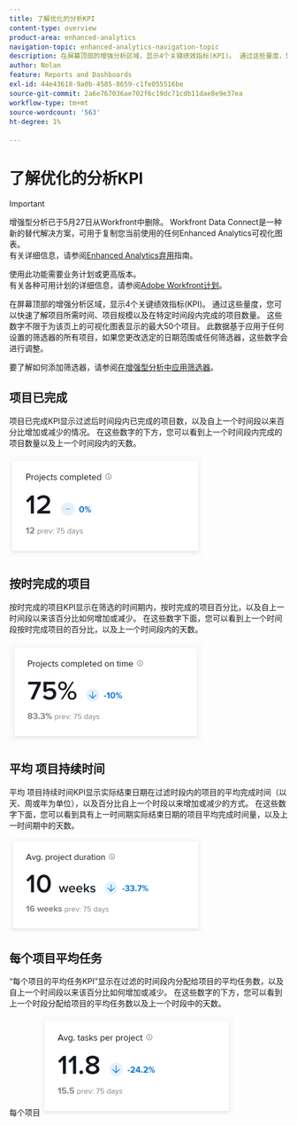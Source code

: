 ```yaml
---
title: 了解优化的分析KPI
content-type: overview
product-area: enhanced-analytics
navigation-topic: enhanced-analytics-navigation-topic
description: 在屏幕顶部的增强分析区域，显示4个关键绩效指标(KPI)。 通过这些量度，您可以快速了解项目所需时间、项目规模以及在特定时间段内完成的项目数量。 这些数字不限于为该页上的可视化图表显示的最大50个项目。 此数据基于应用于任何设置的筛选器的所有项目，如果您更改选定的日期范围或任何筛选器，这些数字会进行调整。
author: Nolan
feature: Reports and Dashboards
exl-id: 44e43618-9a0b-4585-8659-c1fe055516be
source-git-commit: 2a6e767036ae702f6c19dc71cdb11dae8e9e37ea
workflow-type: tm+mt
source-wordcount: '563'
ht-degree: 1%

---
```


# 了解优化的分析KPI

>[!IMPORTANT]
>
>增强型分析已于5月27日从Workfront中删除。 Workfront Data Connect是一种新的替代解决方案，可用于复制您当前使用的任何Enhanced Analytics可视化图表。 <br>有关详细信息，请参阅[Enhanced Analytics弃用](/help/quicksilver/product-announcements/announcements/enhanced-analytics-deprecation.md)指南。


使用此功能需要业务计划或更高版本。\
有关各种可用计划的详细信息，请参阅[Adobe Workfront计划](https://business.adobe.com/products/workfront/pricing.html)。

在屏幕顶部的增强分析区域，显示4个关键绩效指标(KPI)。 通过这些量度，您可以快速了解项目所需时间、项目规模以及在特定时间段内完成的项目数量。 这些数字不限于为该页上的可视化图表显示的最大50个项目。 此数据基于应用于任何设置的筛选器的所有项目，如果您更改选定的日期范围或任何筛选器，这些数字会进行调整。

要了解如何添加筛选器，请参阅[在增强型分析中应用筛选器](../enhanced-analytics/use-enhanced-analytics-filters.md)。

## 项目已完成

项目已完成KPI显示过滤后时间段内已完成的项目数，以及自上一个时间段以来百分比增加或减少的情况。 在这些数字的下方，您可以看到上一个时间段内完成的项目数量以及上一个时间段内的天数。

![个KPI项目已完成](assets/kpi-projects-completed-350x182.png)

## 按时完成的项目

按时完成的项目KPI显示在筛选的时间期内，按时完成的项目百分比，以及自上一时间段以来该百分比如何增加或减少。 在这些数字下面，您可以看到上一个时间段按时完成项目的百分比，以及上一个时间段内的天数。

![个KPI项目已按时完成](assets/kpi-projects-completed-on-time-350x180.png)

## 平均 项目持续时间

平均 项目持续时间KPI显示实际结束日期在过滤时段内的项目的平均完成时间（以天、周或年为单位），以及百分比自上一个时段以来增加或减少的方式。 在这些数字下面，您可以看到具有上一时间期实际结束日期的项目平均完成时间量，以及上一时间期中的天数。

![KPI平均项目持续时间](assets/kpi-avg.-project-duration-350x168.png)

## 每个项目平均任务

“每个项目的平均任务KPI”显示在过滤的时间段内分配给项目的平均任务数，以及自上一个时间段以来该百分比如何增加或减少。 在这些数字的下方，您可以看到上一个时段分配给项目的平均任务数以及上一个时段中的天数。

每个项目![KPI平均任务数](assets/kpi-average-tasks-per-project-350x179.png)
